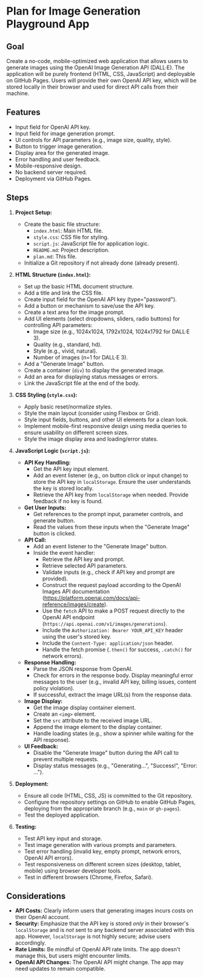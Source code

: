 # Plan for Image Generation Playground App

## Goal
Create a no-code, mobile-optimized web application that allows users to generate images using the OpenAI Image Generation API (DALL·E). The application will be purely frontend (HTML, CSS, JavaScript) and deployable on GitHub Pages. Users will provide their own OpenAI API key, which will be stored locally in their browser and used for direct API calls from their machine.

## Features
-   Input field for OpenAI API key.
-   Input field for image generation prompt.
-   UI controls for API parameters (e.g., image size, quality, style).
-   Button to trigger image generation.
-   Display area for the generated image.
-   Error handling and user feedback.
-   Mobile-responsive design.
-   No backend server required.
-   Deployment via GitHub Pages.

## Steps

1.  **Project Setup:**
    *   Create the basic file structure:
        *   `index.html`: Main HTML file.
        *   `style.css`: CSS file for styling.
        *   `script.js`: JavaScript file for application logic.
        *   `README.md`: Project description.
        *   `plan.md`: This file.
    *   Initialize a Git repository if not already done (already present).

2.  **HTML Structure (`index.html`):**
    *   Set up the basic HTML document structure.
    *   Add a title and link the CSS file.
    *   Create input field for the OpenAI API key (type="password").
    *   Add a button or mechanism to save/use the API key.
    *   Create a text area for the image prompt.
    *   Add UI elements (select dropdowns, sliders, radio buttons) for controlling API parameters:
        *   Image size (e.g., 1024x1024, 1792x1024, 1024x1792 for DALL·E 3).
        *   Quality (e.g., standard, hd).
        *   Style (e.g., vivid, natural).
        *   Number of images (n=1 for DALL·E 3).
    *   Add a "Generate Image" button.
    *   Create a container (`div`) to display the generated image.
    *   Add an area for displaying status messages or errors.
    *   Link the JavaScript file at the end of the body.

3.  **CSS Styling (`style.css`):**
    *   Apply basic reset/normalize styles.
    *   Style the main layout (consider using Flexbox or Grid).
    *   Style input fields, buttons, and other UI elements for a clean look.
    *   Implement mobile-first responsive design using media queries to ensure usability on different screen sizes.
    *   Style the image display area and loading/error states.

4.  **JavaScript Logic (`script.js`):**
    *   **API Key Handling:**
        *   Get the API key input element.
        *   Add an event listener (e.g., on button click or input change) to store the API key in `localStorage`. Ensure the user understands the key is stored locally.
        *   Retrieve the API key from `localStorage` when needed. Provide feedback if no key is found.
    *   **Get User Inputs:**
        *   Get references to the prompt input, parameter controls, and generate button.
        *   Read the values from these inputs when the "Generate Image" button is clicked.
    *   **API Call:**
        *   Add an event listener to the "Generate Image" button.
        *   Inside the event handler:
            *   Retrieve the API key and prompt.
            *   Retrieve selected API parameters.
            *   Validate inputs (e.g., check if API key and prompt are provided).
            *   Construct the request payload according to the OpenAI Images API documentation (https://platform.openai.com/docs/api-reference/images/create).
            *   Use the `fetch` API to make a POST request directly to the OpenAI API endpoint (`https://api.openai.com/v1/images/generations`).
            *   Include the `Authorization: Bearer YOUR_API_KEY` header using the user's stored key.
            *   Include the `Content-Type: application/json` header.
            *   Handle the fetch promise (`.then()` for success, `.catch()` for network errors).
    *   **Response Handling:**
        *   Parse the JSON response from OpenAI.
        *   Check for errors in the response body. Display meaningful error messages to the user (e.g., invalid API key, billing issues, content policy violation).
        *   If successful, extract the image URL(s) from the response data.
    *   **Image Display:**
        *   Get the image display container element.
        *   Create an `<img>` element.
        *   Set the `src` attribute to the received image URL.
        *   Append the image element to the display container.
        *   Handle loading states (e.g., show a spinner while waiting for the API response).
    *   **UI Feedback:**
        *   Disable the "Generate Image" button during the API call to prevent multiple requests.
        *   Display status messages (e.g., "Generating...", "Success!", "Error: ...").

5.  **Deployment:**
    *   Ensure all code (HTML, CSS, JS) is committed to the Git repository.
    *   Configure the repository settings on GitHub to enable GitHub Pages, deploying from the appropriate branch (e.g., `main` or `gh-pages`).
    *   Test the deployed application.

6.  **Testing:**
    *   Test API key input and storage.
    *   Test image generation with various prompts and parameters.
    *   Test error handling (invalid key, empty prompt, network errors, OpenAI API errors).
    *   Test responsiveness on different screen sizes (desktop, tablet, mobile) using browser developer tools.
    *   Test in different browsers (Chrome, Firefox, Safari).

## Considerations
-   **API Costs:** Clearly inform users that generating images incurs costs on their OpenAI account.
-   **Security:** Emphasize that the API key is stored *only* in their browser's `localStorage` and is *not* sent to any backend server associated with this app. However, `localStorage` is not highly secure; advise users accordingly.
-   **Rate Limits:** Be mindful of OpenAI API rate limits. The app doesn't manage this, but users might encounter limits.
-   **OpenAI API Changes:** The OpenAI API might change. The app may need updates to remain compatible.
